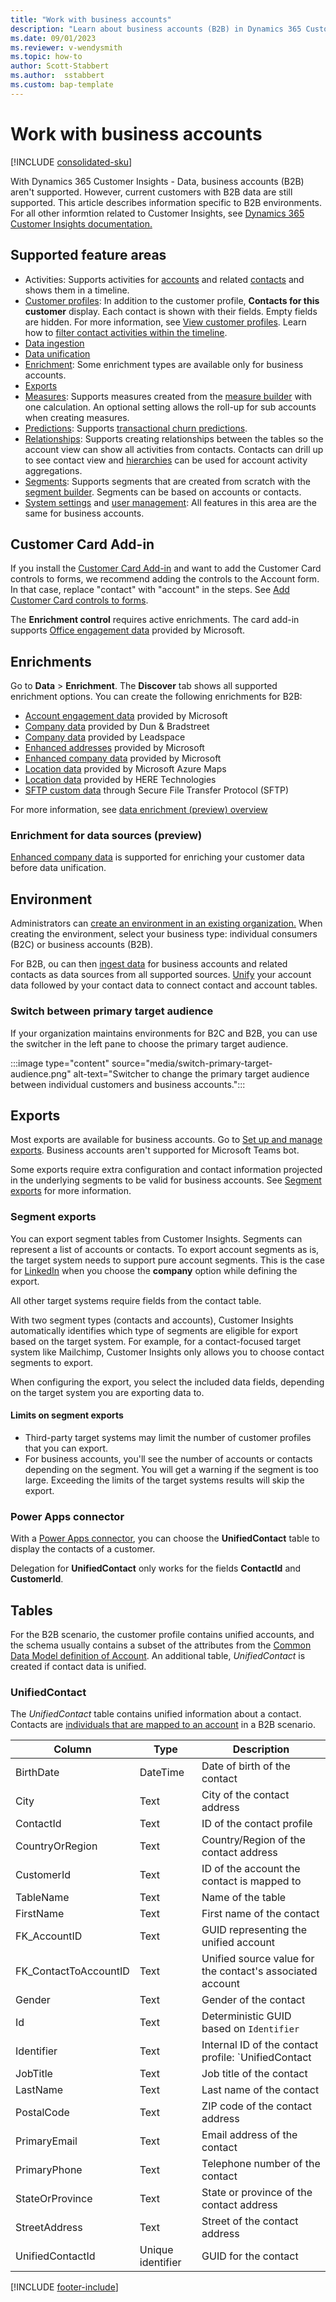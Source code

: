 ```yaml
---
title: "Work with business accounts"
description: "Learn about business accounts (B2B) in Dynamics 365 Customer Insights - Data" 
ms.date: 09/01/2023
ms.reviewer: v-wendysmith
ms.topic: how-to
author: Scott-Stabbert
ms.author:  sstabbert
ms.custom: bap-template
---
```


# Work with business accounts

[!INCLUDE [consolidated-sku](../includes/consolidated-sku.md)]

With Dynamics 365 Customer Insights - Data, business accounts (B2B) aren't supported. However, current customers with B2B data are still supported. This article describes information specific to B2B environments. For all other informtion related to Customer Insights, see [Dynamics 365 Customer Insights documentation.](../index.yml)

## Supported feature areas

- Activities: Supports activities for [accounts](../activities.md) and related [contacts](activities-contacts.md) and shows them in a timeline.
- [Customer profiles](../customer-profiles.md): In addition to the customer profile, **Contacts for this customer** display. Each contact is shown with their fields. Empty fields are hidden. For more information, see [View customer profiles](../customer-profiles.md). Learn how to [filter contact activities within the timeline](activities-contacts.md#contact-level-activity-timeline-filtering).
- [Data ingestion](../data-sources.md)
- [Data unification](data-unification-b2b.md)
- [Enrichment](#enrichments): Some enrichment types are available only for business accounts.
- [Exports](#exports)
- [Measures](../measures.md): Supports measures created from the [measure builder](measure-builder-b2b.md) with one calculation. An optional setting allows the roll-up for sub accounts when creating measures.
- [Predictions](../predictions.md): Supports [transactional churn predictions](predict-transactional-b2b.md).
- [Relationships](../relationships.md): Supports creating relationships between the tables so the account view can show all activities from contacts. Contacts can drill up to see contact view and [hierarchies](account-hierarchies.md) can be used for account activity aggregations.
- [Segments](../segments.md): Supports segments that are created from scratch with the [segment builder](segment-builder-b2b.md). Segments can be based on accounts or contacts.
- [System settings](../system.md) and [user management](../permissions.md): All features in this area are the same for business accounts.

## Customer Card Add-in

If you install the [Customer Card Add-in](../customer-card-add-in.md) and want to add the Customer Card controls to forms, we recommend adding the controls to the Account form. In that case, replace "contact" with "account" in the steps. See [Add Customer Card controls to forms](../customer-card-add-in.md#add-customer-card-controls-to-forms).

The **Enrichment control** requires active enrichments. The card add-in supports [Office engagement data](enrichment-office.md) provided by Microsoft.

## Enrichments

Go to **Data** > **Enrichment**. The **Discover** tab shows all supported enrichment options. You can create the following enrichments for B2B:

- [Account engagement data](enrichment-office.md) provided by Microsoft
- [Company data](enrichment-dnb.md) provided by Dun & Bradstreet
- [Company data](enrichment-leadspace.md) provided by Leadspace
- [Enhanced addresses](../enrichment-enhanced-addresses.md) provided by Microsoft
- [Enhanced company data](enrichment-enhanced-company-data.md) provided by Microsoft
- [Location data](../enrichment-azure-maps.md) provided by Microsoft Azure Maps
- [Location data](../enrichment-here.md) provided by HERE Technologies
- [SFTP custom data](../enrichment-SFTP-custom-import.md) through Secure File Transfer Protocol (SFTP)

For more information, see [data enrichment (preview) overview](../enrichment-hub.md)

### Enrichment for data sources (preview)

[Enhanced company data](enrichment-enhanced-company-data.md) is supported for enriching your customer data before data unification.

## Environment

Administrators can [create an environment in an existing organization.](../create-environment.md) When creating the environment, select your business type: individual consumers (B2C) or business accounts (B2B).

For B2B, ou can then [ingest data](../data-sources.md) for business accounts and related contacts as data sources from all supported sources. [Unify](data-unification-b2b.md) your account data followed by your contact data to connect contact and account tables.

### Switch between primary target audience

If your organization maintains environments for B2C and B2B, you can use the switcher in the left pane to choose the primary target audience.

:::image type="content" source="media/switch-primary-target-audience.png" alt-text="Switcher to change the primary target audience between individual customers and business accounts.":::

## Exports

Most exports are available for business accounts. Go to [Set up and manage exports](../export-manage.md). Business accounts aren't supported for Microsoft Teams bot.

Some exports require extra configuration and contact information projected in the underlying segments to be valid for business accounts. See [Segment exports](#segment-exports) for more information.

### Segment exports

You can export segment tables from Customer Insights. Segments can represent a list of accounts or contacts. To export account segments as is, the target system needs to support pure account segments. This is the case for [LinkedIn](../export-linkedin-ads.md) when you choose the **company** option while defining the export.

All other target systems require fields from the contact table.

With two segment types (contacts and accounts), Customer Insights automatically identifies which type of segments are eligible for export based on the target system. For example, for a contact-focused target system like Mailchimp, Customer Insights only allows you to choose contact segments to export.

When configuring the export, you select the included data fields, depending on the target system you are exporting data to.

#### Limits on segment exports

- Third-party target systems may limit the number of customer profiles that you can export.
- For business accounts, you'll see the number of accounts or contacts depending on the segment. You will get a warning if the segment is too large. Exceeding the limits of the target systems results will skip the export.

### Power Apps connector

With a [Power Apps connector](../export-power-apps.md), you can choose the **UnifiedContact** table to display the contacts of a customer.

Delegation for **UnifiedContact** only works for the fields **ContactId** and **CustomerId**.

## Tables

For the B2B scenario, the customer profile contains unified accounts, and the schema usually contains a subset of the attributes from the [Common Data Model definition of Account](/common-data-model/schema/core/applicationcommon/foundationcommon/crmcommon/account). An additional table, *UnifiedContact* is created if contact data is unified.

### UnifiedContact

The *UnifiedContact* table contains unified information about a contact. Contacts are [individuals that are mapped to an account](data-unification-contacts.md) in a B2B scenario.

| Column                       | Type                | Description     |
| ---------------------------- | ------------------- | --------------- |
|  BirthDate            | DateTime       |  Date of birth of the contact               |
|  City                 | Text |  City of the contact address               |
|  ContactId            | Text |  ID of the contact profile               |
|  CountryOrRegion      | Text |  Country/Region of the contact address               |
|  CustomerId           | Text |  ID of the account the contact is mapped to               |
|  TableName            | Text |  Name of the table               |
|  FirstName            | Text |  First name of the contact               |
|  FK_AccountID         | Text |  GUID representing the unified account  |
|  FK_ContactToAccountID| Text |  Unified source value for the contact's associated account |
|  Gender               | Text |  Gender of the contact               |
|  Id                   | Text |  Deterministic GUID based on `Identifier`               |
|  Identifier           | Text |  Internal ID of the contact profile: `UnifiedContact|CustomerId|ContactId`               |
|  JobTitle             | Text |  Job title of the contact               |
|  LastName             | Text |  Last name of the contact               |
|  PostalCode           | Text |  ZIP code of the contact address               |
|  PrimaryEmail         | Text |  Email address of the contact               |
|  PrimaryPhone         | Text |  Telephone number of the contact               |
|  StateOrProvince      | Text |  State or province of the contact address               |
|  StreetAddress        | Text |  Street of the contact address               |
|  UnifiedContactId     | Unique identifier   |  GUID for the contact               |


[!INCLUDE [footer-include](../includes/footer-banner.md)]

